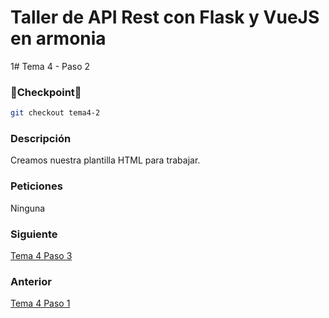 # Taller de API Rest con Flask y VueJS en armonia

1# Tema 4 - Paso 2

### 🎈Checkpoint🎈

```bash
git checkout tema4-2
```

### Descripción

Creamos nuestra plantilla HTML para trabajar.

### Peticiones

Ninguna

### Siguiente

[Tema 4 Paso 3](https://github.com/tanrax/workshop-flask-with-vuejs/tree/tema4-3)

### Anterior

[Tema 4 Paso 1](https://github.com/tanrax/workshop-flask-with-vuejs/tree/tema5-1)
